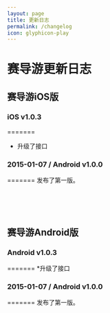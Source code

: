 ```yaml
---
layout: page
title: 更新日志
permalink: /changelog
icon: glyphicon-play
---
```


# 赛导游更新日志

## 赛导游iOS版 



### iOS v1.0.3
=======
* 升级了接口




###  2015-01-07 / Android v1.0.0 
=======
发布了第一版。


<br/><br/><br/>


## 赛导游Android版


### Android v1.0.3
=======
*升级了接口




### 2015-01-07 / Android v1.0.0
=======
发布了第一版。